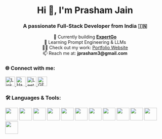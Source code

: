 <h1 align="center">Hi 👋, I'm Prasham Jain</h1> <h3 align="center">A passionate Full-Stack Developer from India 🇮🇳</h3> <p align="center"> 🔭 Currently building <strong><a href="https://drive.google.com/file/d/1SJo_tgXdpYpNoOYqixaYe8RMCTuxMk1I/view" target="_blank">ExpertGo</a></strong><br> 🌱 Learning Prompt Engineering & LLMs<br> 👨‍💻 Check out my work: <a href="https://prasham-jain-portfolio.vercel.app" target="_blank">Portfolio Website</a><br> 📫 Reach me at: <strong>jprasham3@gmail.com</strong> </p>
<h3>🌐 Connect with me:</h3> <p> <a href="https://linkedin.com/in/prashamjain14" target="_blank"> <img src="https://raw.githubusercontent.com/rahuldkjain/github-profile-readme-generator/master/src/images/icons/Social/linked-in-alt.svg" alt="LinkedIn" width="30" /> </a> <a href="https://www.hackerrank.com/22bcon114" target="_blank"> <img src="https://raw.githubusercontent.com/rahuldkjain/github-profile-readme-generator/master/src/images/icons/Social/hackerrank.svg" alt="HackerRank" width="30" /> </a> <a href="https://www.leetcode.com/prasham114" target="_blank"> <img src="https://raw.githubusercontent.com/rahuldkjain/github-profile-readme-generator/master/src/images/icons/Social/leet-code.svg" alt="LeetCode" width="30" /> </a> <a href="https://auth.geeksforgeeks.org/user/jprasb9rm" target="_blank"> <img src="https://raw.githubusercontent.com/rahuldkjain/github-profile-readme-generator/master/src/images/icons/Social/geeks-for-geeks.svg" alt="GFG" width="30" /> </a> </p>
<h3>🛠️ Languages & Tools:</h3> <p> <a href="https://developer.android.com" target="_blank"><img src="https://cdn.jsdelivr.net/gh/devicons/devicon/icons/android/android-original.svg" width="40" /></a> <a href="https://www.w3schools.com/cpp/" target="_blank"><img src="https://cdn.jsdelivr.net/gh/devicons/devicon/icons/cplusplus/cplusplus-original.svg" width="40" /></a> <a href="https://developer.mozilla.org/en-US/docs/Web/HTML" target="_blank"><img src="https://cdn.jsdelivr.net/gh/devicons/devicon/icons/html5/html5-original.svg" width="40" /></a> <a href="https://developer.mozilla.org/en-US/docs/Web/CSS" target="_blank"><img src="https://cdn.jsdelivr.net/gh/devicons/devicon/icons/css3/css3-original.svg" width="40" /></a> <a href="https://developer.mozilla.org/en-US/docs/Web/JavaScript" target="_blank"><img src="https://cdn.jsdelivr.net/gh/devicons/devicon/icons/javascript/javascript-original.svg" width="40" /></a> <a href="https://reactjs.org" target="_blank"><img src="https://cdn.jsdelivr.net/gh/devicons/devicon/icons/react/react-original.svg" width="40" /></a> <a href="https://reactnative.dev/" target="_blank"><img src="https://reactnative.dev/img/header_logo.svg" width="40" /></a> <a href="https://nodejs.org" target="_blank"><img src="https://cdn.jsdelivr.net/gh/devicons/devicon/icons/nodejs/nodejs-original.svg" width="40" /></a> <a href="https://expressjs.com" target="_blank"><img src="https://cdn.jsdelivr.net/gh/devicons/devicon/icons/express/express-original.svg" width="40" /></a> <a href="https://www.mongodb.com" target="_blank"><img src="https://cdn.jsdelivr.net/gh/devicons/devicon/icons/mongodb/mongodb-original.svg" width="40" /></a> <a href="https://firebase.google.com/" target="_blank"><img src="https://www.vectorlogo.zone/logos/firebase/firebase-icon.svg" width="40" /></a> <a href="https://www.postman.com/" target="_blank"><img src="https://www.vectorlogo.zone/logos/getpostman/getpostman-icon.svg" width="40" /></a> </p>
